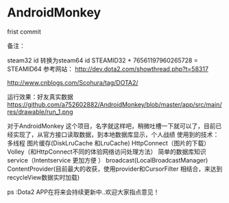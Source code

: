 # AndroidMonkey
frist commit

备注：

steam32 id  转换为steam64 id
STEAMID32 + 76561197960265728 = STEAMID64
参考网站：
http://dev.dota2.com/showthread.php?t=58317

http://www.cnblogs.com/Scohura/tag/DOTA2/

运行效果：好友真实数据
https://github.com/a752602882/AndroidMonkey/blob/master/app/src/main/res/drawable/run_1.png






对于AndroidMonkey 这个项目，名字就这样吧，稍微吐槽一下就可以了，目前已经实现了，从官方接口读取数据，到本地数据库显示，个人战绩
使用到的技术：
多线程
图片缓存(DiskLruCache  和LruCache)
HttpConnect（图片的下载）
Volley（和HttpConnect不同的体验网络访问处理方法）
简单的数据库知识
service（Intentservice 更加方便 ）
broadcast(LocalBroadcastManager)
ContentProvider(目前最大的收获，使用provider和CursorFilter 相结合，来达到recycleView数据实时加载)

ps :Dota2 APP在将来会持续更新中..欢迎大家指点意见！
